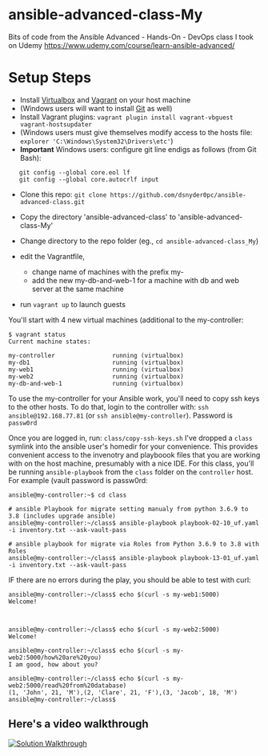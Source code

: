 # ansible-advanced-class-My
Bits of code from the Ansible Advanced - Hands-On - DevOps class I took on Udemy
https://www.udemy.com/course/learn-ansible-advanced/

# Setup Steps
- Install [Virtualbox](https://www.virtualbox.org/wiki/Downloads) and [Vagrant](https://www.vagrantup.com/docs/installation) on your host machine
- (Windows users will want to install [Git](https://git-scm.com/download/win) as well)
- Install Vagrant plugins: `vagrant plugin install vagrant-vbguest vagrant-hostsupdater`
- (Windows users must give themselves modify access to the hosts file: `explorer 'C:\Windows\System32\Drivers\etc'`)
- **Important** Windows users: configure git line endigs as follows (from Git Bash):
```
   git config --global core.eol lf
   git config --global core.autocrlf input
```
- Clone this repo: `git clone https://github.com/dsnyder0pc/ansible-advanced-class.git`
- Copy the directory 'ansible-advanced-class' to 'ansible-advanced-class-My'
- Change directory to the repo folder (eg., `cd ansible-advanced-class_My`)
- edit the Vagrantfile, 
  - change name of machines with the prefix my-
  - add the new my-db-and-web-1 for a machine with db and web server at the same machine

- run `vagrant up` to launch guests

You'll start with 4 new virtual machines (additional to the my-controller:
```
$ vagrant status
Current machine states:

my-controller                running (virtualbox)
my-db1                       running (virtualbox)
my-web1                      running (virtualbox)
my-web2                      running (virtualbox)
my-db-and-web-1              running (virtualbox)
```

To use the my-controller for your Ansible work, you'll need to copy ssh keys to the other hosts. To do that, login to the controller with: `ssh ansible@192.168.77.81` (or `ssh ansible@my-controller`). Password is `passw0rd`

Once you are logged in, run: `class/copy-ssh-keys.sh`
I've dropped a `class` symlink into the ansible user's homedir for your convenience. This provides convenient access to the invenotry and playboook files that you are working with on the host machine, presumably with a nice IDE. For this class, you'll be running `ansible-playbook` from the `class` folder on the `controller` host. For example (vault password is passw0rd:
```
ansible@my-controller:~$ cd class

# ansible Playbook for migrate setting manualy from python 3.6.9 to 3.8 (includes upgrade ansible)
ansible@my-controller:~/class$ ansible-playbook playbook-02-10_uf.yaml -i inventory.txt --ask-vault-pass

# ansible playbook for migrate via Roles from Python 3.6.9 to 3.8 with Roles
ansible@my-controller:~/class$ ansible-playbook playbook-13-01_uf.yaml -i inventory.txt --ask-vault-pass
```

IF there are no errors during the play, you should be able to test with curl:
```
ansible@my-controller:~/class$ echo $(curl -s my-web1:5000)
Welcome!



ansible@my-controller:~/class$ echo $(curl -s my-web2:5000)
Welcome!

ansible@my-controller:~/class$ echo $(curl -s my-web2:5000/how%20are%20you)
I am good, how about you?

ansible@my-controller:~/class$ echo $(curl -s my-web2:5000/read%20from%20database)
(1, 'John', 21, 'M'),(2, 'Clare', 21, 'F'),(3, 'Jacob', 18, 'M')
ansible@my-controller:~/class$

```

## Here's a video walkthrough
[![Solution Walkthrough](http://img.youtube.com/vi/6FyOgBsSovk/0.jpg)](http://www.youtube.com/watch?v=6FyOgBsSovk "Solution Walkthrough")
